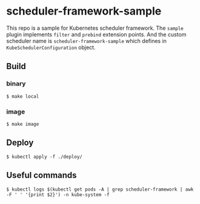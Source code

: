 # scheduler-framework-sample

This repo is a sample for Kubernetes scheduler framework. The `sample` plugin implements `filter` and `prebind` extension points. 
And the custom scheduler name is `scheduler-framework-sample` which defines in `KubeSchedulerConfiguration` object.

## Build

### binary
```shell
$ make local
```

### image
```shell
$ make image
```

## Deploy

```shell
$ kubectl apply -f ./deploy/
```

## Useful commands
```shell
$ kubectl logs $(kubectl get pods -A | grep scheduler-framework | awk -F ' ' '{print $2}') -n kube-system -f
```